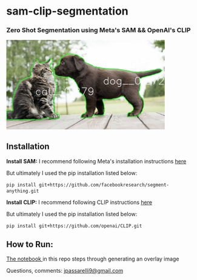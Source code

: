 # sam-clip-segmentation

<h3> Zero Shot Segmentation using Meta's SAM && OpenAI's CLIP</h3>

<img src="overlays/test_dog_cat.jpg?raw=true" width="83%" height="83%" />


## Installation

**Install SAM:**
I recommend following Meta's installation instructions <a href="https://github.com/facebookresearch/segment-anything/">here</a>

But ultimately I used the pip installation listed below:
``` 
pip install git+https://github.com/facebookresearch/segment-anything.git
```

**Install CLIP:**
I recommend following CLIP instructions <a href="https://github.com/openai/CLIP">here</a>

But ultimately I used the pip installation listed below:
``` 
pip install git+https://github.com/openai/CLIP.git
```

## How to Run:
 <a href="https://github.com/jvpassarelli/sam-clip-segmentation/blob/main/ZeroShotSegmentAnything.ipynb">The notebook </a>in this repo steps through generating an overlay image


Questions, comments: jpassarelli9@gmail.com


